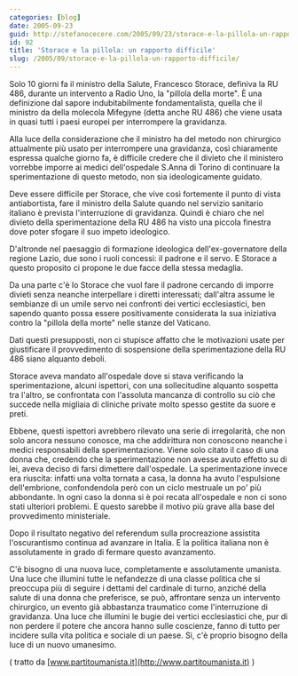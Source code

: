```yaml
---
categories: [blog]
date: 2005-09-23
guid: http://stefanocecere.com/2005/09/23/storace-e-la-pillola-un-rapporto-difficile/
id: 92
title: 'Storace e la pillola: un rapporto difficile'
slug: /2005/09/storace-e-la-pillola-un-rapporto-difficile/
---
```


Solo 10 giorni fa il ministro della Salute, Francesco Storace, definiva la RU 486, durante un intervento a Radio Uno, la "pillola della morte". &#xc8; una definizione dal sapore indubitabilmente fondamentalista, quella che il ministro da della molecola Mifegyne (detta anche RU 486) che viene usata in quasi tutti i paesi europei per interrompere la gravidanza.

Alla luce della considerazione che il ministro ha del metodo non chirurgico attualmente più usato per interrompere una gravidanza, così chiaramente espressa qualche giorno fa, è difficile credere che il divieto che il ministero vorrebbe imporre ai medici dell'ospedale S.Anna di Torino di continuare la sperimentazione di questo metodo, non sia ideologicamente guidato.

Deve essere difficile per Storace, che vive così fortemente il punto di vista antiabortista, fare il ministro della Salute quando nel servizio sanitario italiano è prevista l'interruzione di gravidanza. Quindi è chiaro che nel divieto della sperimentazione della RU 486 ha visto una piccola finestra dove poter sfogare il suo impeto ideologico.

D'altronde nel paesaggio di formazione ideologica dell'ex-governatore della regione Lazio, due sono i ruoli concessi: il padrone e il servo. E Storace a questo proposito ci propone le due facce della stessa medaglia.

Da una parte c'è lo Storace che vuol fare il padrone cercando di imporre divieti senza neanche interpellare i diretti interessati; dall'altra assume le sembianze di un umile servo nei confronti dei vertici ecclesiastici, ben sapendo quanto possa essere positivamente considerata la sua iniziativa contro la "pillola della morte" nelle stanze del Vaticano.

Dati questi presupposti, non ci stupisce affatto che le motivazioni usate per giustificare il provvedimento di sospensione della sperimentazione della RU 486 siano alquanto deboli.

Storace aveva mandato all'ospedale dove si stava verificando la sperimentazione, alcuni ispettori, con una sollecitudine alquanto sospetta tra l'altro, se confrontata con l'assoluta mancanza di controllo su ciò che succede nella migliaia di cliniche private molto spesso gestite da suore e preti.

Ebbene, questi ispettori avrebbero rilevato una serie di irregolarità, che non solo ancora nessuno conosce, ma che addirittura non conoscono neanche i medici responsabili della sperimentazione. Viene solo citato il caso di una donna che, credendo che la sperimentazione non avesse avuto effetto su di lei, aveva deciso di farsi dimettere dall'ospedale. La sperimentazione invece era riuscita: infatti una volta tornata a casa, la donna ha avuto l'espulsione dell'embrione, confondendola però con un ciclo mestruale un po' più abbondante. In ogni caso la donna si è poi recata all'ospedale e non ci sono stati ulteriori problemi. E questo sarebbe il motivo più grave alla base del provvedimento ministeriale.

Dopo il risultato negativo del referendum sulla procreazione assistita l'oscurantismo continua ad avanzare in Italia. E la politica italiana non è assolutamente in grado di fermare questo avanzamento.

C'è bisogno di una nuova luce, completamente e assolutamente umanista. Una luce che illumini tutte le nefandezze di una classe politica che si preoccupa più di seguire i dettami del cardinale di turno, anziché della salute di una donna che preferisce, se può, affrontare senza un intervento chirurgico, un evento già abbastanza traumatico come l'interruzione di gravidanza. Una luce che illumini le bugie dei vertici ecclesiastici che, pur di non perdere il potere che ancora hanno sulle coscienze, fanno di tutto per incidere sulla vita politica e sociale di un paese. Sì, c'è proprio bisogno della luce di un nuovo umanesimo.

( tratto da [www.partitoumanista.it](http://www.partitoumanista.it) )